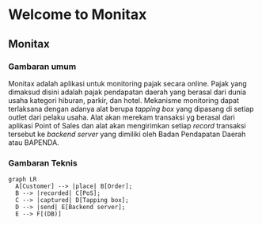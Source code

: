 # Welcome to Monitax 

## Monitax

### Gambaran umum

Monitax adalah aplikasi untuk monitoring pajak secara online. Pajak yang dimaksud disini adalah pajak pendapatan daerah yang berasal dari dunia usaha kategori hiburan, parkir, dan hotel. 
Mekanisme monitoring dapat terlaksana dengan adanya alat berupa *tapping box* yang dipasang di setiap outlet dari pelaku usaha. Alat akan merekam transaksi yg berasal dari aplikasi Point of Sales dan alat akan mengirimkan setiap *record* transaksi tersebut ke *backend server* yang dimiliki oleh Badan Pendapatan Daerah atau BAPENDA. 

### Gambaran Teknis

``` mermaid
graph LR
  A[Customer] --> |place| B[Order];
  B --> |recorded| C[PoS];
  C --> |captured| D[Tapping box];
  D --> |send| E[Backend server];
  E --> F[(DB)]
```


